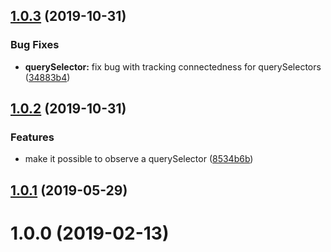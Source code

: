 ## [1.0.3](https://github.com/wessberg/connection-observer/compare/v1.0.2...v1.0.3) (2019-10-31)

### Bug Fixes

- **querySelector:** fix bug with tracking connectedness for querySelectors ([34883b4](https://github.com/wessberg/connection-observer/commit/34883b4d2925e54e8aaa42f77166aa6a026d28f6))

## [1.0.2](https://github.com/wessberg/connection-observer/compare/v1.0.1...v1.0.2) (2019-10-31)

### Features

- make it possible to observe a querySelector ([8534b6b](https://github.com/wessberg/connection-observer/commit/8534b6bafb3e23961dfd71d39484bc0d5085892f))

## [1.0.1](https://github.com/wessberg/connection-observer/compare/v1.0.0...v1.0.1) (2019-05-29)

# 1.0.0 (2019-02-13)
